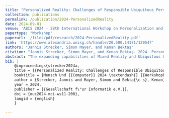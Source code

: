 ```yaml
---
title: "Personalized Reality: Challenges of Responsible Ubiquitous Personalization"
collection: publications
permalink: /publication/2024-PersonalizedReality
date: 2024-09-01
venue: 'ABIS 2024 - 28th International Workshop on Personalization and Recommendation at Mensch und Computer 2024'
papertype: "Workshop"
paperurl: '/files/pdf/research/2024-PersonalizedReality.pdf'
link: 'https://www.alexandria.unisg.ch/handle/20.500.14171/120547'
authors: "Jannis Strecker, Simon Mayer, and Kenan Bektaş"
citation: "Jannis Strecker, Simon Mayer, and Kenan Bektaş. 2024. Personalized Reality: Challenges of Responsible Ubiquitous Personalization. In Proceedings of Mensch und Computer 2024 – Workshopband, Gesellschaft für Informatik e.V. (MuC'24). 5 pages. https://doi.org/10.18420/muc2024-mci-ws11-200"
abstract: "The expanding capabilities of Mixed Reality and Ubiquitous Computing technologies enable personalization to be increasingly integrated with physical reality in all areas of people's lives. While such ubiquitous personalization promises more inclusive, efficient, pleasurable, and safer everyday interaction, it may also entail serious societal consequences such as isolated perceptions of reality or a loss of control and agency. We present this paper to initiate a discussion towards the responsible creation of ubiquitous personalization experiences that mitigate these harmful implications while retaining the benefits of personalization. To this end, we present the concept of Personalized Reality (PR) to describe a perceived reality that has been adapted in response to personal user data. We provide avenues for future work, and list open questions and challenges towards the creation of responsible PR experiences."
bib: | 
    @inproceedings{strecker2024a,
    title = {{Personalized Reality: Challenges of Responsible Ubiquitous Personalization}},
    booktitle = {Mensch Und {{Computer}} 2024 \textendash{} {{Workshopband}}},
    author = {Strecker, Jannis and Mayer, Simon and Bekta{\c s}, Kenan},
    year = 2024,
    publisher = {{Gesellschaft f\"ur Informatik e.V.}},
    doi = {muc2024-mci-ws11-200},
    langid = {english}
    }
    
---
```

